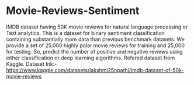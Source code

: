 # Movie-Reviews-Sentiment

IMDB dataset having 50K movie reviews for natural language processing or Text analytics.
This is a dataset for binary sentiment classification containing substantially more data than previous benchmark datasets. We provide a set of 25,000 highly polar movie reviews for training and 25,000 for testing. So, predict the number of positive and negative reviews using either classification or deep learning algorithms.
Refered dataset from Kaggle.
Dataset Ink:- https://www.kaggle.com/datasets/lakshmi25npathi/imdb-dataset-of-50k-movie-reviews
